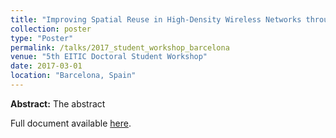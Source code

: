 ```yaml
---
title: "Improving Spatial Reuse in High-Density Wireless Networks through Learning"
collection: poster
type: "Poster"
permalink: /talks/2017_student_workshop_barcelona
venue: "5th EITIC Doctoral Student Workshop"
date: 2017-03-01
location: "Barcelona, Spain"
---
```


**Abstract:** The abstract

Full document available [here](XXX).